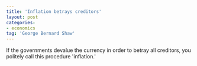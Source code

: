 ```yaml
---
title: 'Inflation betrays creditors'
layout: post
categories:
- economics
tag: 'George Bernard Shaw'
---
```


If the governments devalue the currency in order to betray all creditors, you politely call this procedure 'inflation.'